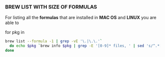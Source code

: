 ### BREW LIST WITH SIZE OF FORMULAS

For listing all the **formulas** that are installed in **MAC OS** and **LINUX** you are able to 

for pkg in 

```bash
brew list --formula -1 | grep -vE '\.|\.\.'`
  do echo $pkg `brew info $pkg | grep -E '[0-9]* files, ' | sed 's/^.*[0-9]* files, \(.*\)).*$/\1/' | awk '{print $1;}/[0-9]$/{s+=$1};/[mM][bB]$/{s+=$1*(1024*1024);next};/[kK][bB]$/{s+=$1*1024;next} END { suffix=" KMGT"; for(i=1; s>1024 && i < length(suffix); i++) s/=1024; printf "\t(all versions: %0.1f%s)",s,substr(suffix, i, 1), $3; }'`
done
```


